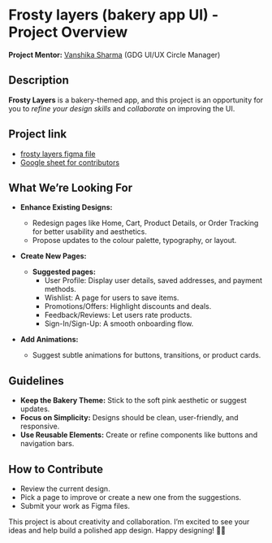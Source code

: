 # Frosty layers (bakery app UI) - Project Overview
**Project Mentor:** [Vanshika Sharma](https://github.com/vanshikashh) (GDG UI/UX Circle Manager) 


## Description
**Frosty Layers** is a bakery-themed app, and this project is an opportunity for you to _refine your design skills_ and _collaborate_ on improving the UI.

## Project link
- [frosty layers figma file](https://www.figma.com/design/WRdDZKxpRDbvlWbahF2X89/Bakery-App-(Copy)?node-id=2018-146&t=TG6HrHCb5bFArS3r-1)
- [Google sheet for contributors](https://docs.google.com/spreadsheets/d/1Nnz30cCo1Eg4eSKOe9TDRZCOhjXkB75_6iO9uCwk-Es/edit?usp=sharing)

## What We’re Looking For
- **Enhance Existing Designs:**
  - Redesign pages like Home, Cart, Product Details, or Order Tracking for better usability and aesthetics.
  - Propose updates to the colour palette, typography, or layout.

- **Create New Pages:**
  - **Suggested pages:**
    - User Profile: Display user details, saved addresses, and payment methods.
    - Wishlist: A page for users to save items.
    - Promotions/Offers: Highlight discounts and deals.
    - Feedback/Reviews: Let users rate products.
    - Sign-In/Sign-Up: A smooth onboarding flow.
  
- **Add Animations:**
  - Suggest subtle animations for buttons, transitions, or product cards. 

## Guidelines
- **Keep the Bakery Theme:** Stick to the soft pink aesthetic or suggest updates.
- **Focus on Simplicity:** Designs should be clean, user-friendly, and responsive.
- **Use Reusable Elements:** Create or refine components like buttons and navigation bars. 

## How to Contribute
- Review the current design.
- Pick a page to improve or create a new one from the suggestions.
- Submit your work as Figma files.

This project is about creativity and collaboration. I’m excited to see your ideas and help build a polished app design.
Happy designing! 🍪✨

